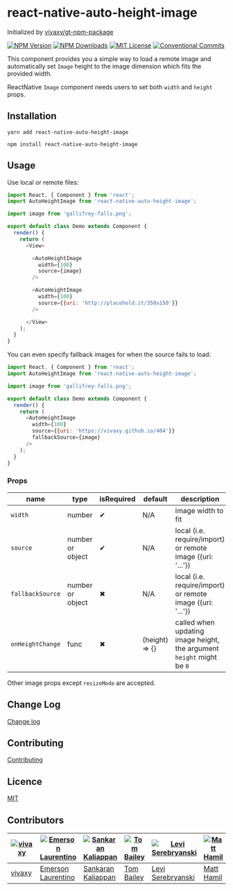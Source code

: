 # react-native-auto-height-image

Initialized by [vivaxy/gt-npm-package](https://github.com/vivaxy/gt-npm-package)

[![NPM Version](http://img.shields.io/npm/v/react-native-auto-height-image.svg?style=flat-square)](https://www.npmjs.com/package/react-native-auto-height-image)
[![NPM Downloads](https://img.shields.io/npm/dt/react-native-auto-height-image.svg?style=flat-square)](https://www.npmjs.com/package/react-native-auto-height-image)
[![MIT License](https://img.shields.io/npm/l/react-native-auto-height-image.svg?style=flat-square)](./LICENSE)
[![Conventional Commits](https://img.shields.io/badge/Conventional%20Commits-1.0.0-yellow.svg?style=flat-square)](https://conventionalcommits.org)

This component provides you a simple way to load a remote image and automatically set `Image` height to the image dimension which fits the provided width.

ReactNative `Image` component needs users to set both `width` and `height` props.

## Installation

`yarn add react-native-auto-height-image`

`npm install react-native-auto-height-image`

## Usage

Use local or remote files:

```js
import React, { Component } from 'react';
import AutoHeightImage from 'react-native-auto-height-image';

import image from 'gallifrey-falls.png';

export default class Demo extends Component {
  render() {
    return (
      <View>

        <AutoHeightImage
          width={100}
          source={image}
        />

        <AutoHeightImage
          width={100}
          source={{uri: 'http://placehold.it/350x150'}}
        />

      </View>
    );
  }
}
```

You can even specify fallback images for when the source fails to load:

```js
import React, { Component } from 'react';
import AutoHeightImage from 'react-native-auto-height-image';

import image from 'gallifrey-falls.png';

export default class Demo extends Component {
  render() {
    return (
      <AutoHeightImage
        width={100}
        source={{uri: 'https://vivaxy.github.io/404'}}
        fallbackSource={image}
      />
    );
  }
}
```

### Props

| name               | type             | isRequired    | default           | description                                                           |
| ---                | ---              | ---           | ---               | ---                                                                   |
| `width`            | number           | ✔             | N/A               | image width to fit                                                    |
| `source`           | number or object | ✔             | N/A               | local (i.e. require/import) or remote image ({uri: '...'})            |
| `fallbackSource`   | number or object | ✖             | N/A               | local (i.e. require/import) or remote image ({uri: '...'})            |
| `onHeightChange`   | func             | ✖             | (height) => {}    | called when updating image height, the argument `height` might be `0` |

Other image props except `resizeMode` are accepted.

## Change Log

[Change log](./CHANGELOG.md)

## Contributing

[Contributing](./CONTRIBUTING.md)

## Licence

[MIT](./LICENSE)

## Contributors

| [![vivaxy](https://github.com/vivaxy.png?size=100)](https://github.com/vivaxy) | [![Emerson Laurentino](https://github.com/emersonlaurentino.png?size=100)](https://github.com/emersonlaurentino) | [![Sankaran Kaliappan](https://github.com/hisankaran.png?size=100)](https://github.com/hisankaran)  | [![Tom Bailey](https://github.com/tombailey.png?size=100)](https://github.com/tombailey)     | [![Levi Serebryanski](https://github.com/levsero.png?size=100)](https://github.com/levsero)   | [![Matt Hamil](https://github.com/matthamil.png?size=100)](https://github.com/matthamil)   |
| ---                                                                            | ---                                                                                                              | ---                                                                                                 | ---                                                                                          | ---                                                                                           | ---                                                                                           |
| [vivaxy](https://github.com/vivaxy)                                            | [Emerson Laurentino](https://github.com/emersonlaurentino)                                                       | [Sankaran Kaliappan](https://github.com/hisankaran)                                                 | [Tom Bailey](https://github.com/tombailey)                                                   | [Levi Serebryanski](https://github.com/levsero)                                               | [Matt Hamil](https://github.com/matthamil)                                               |
